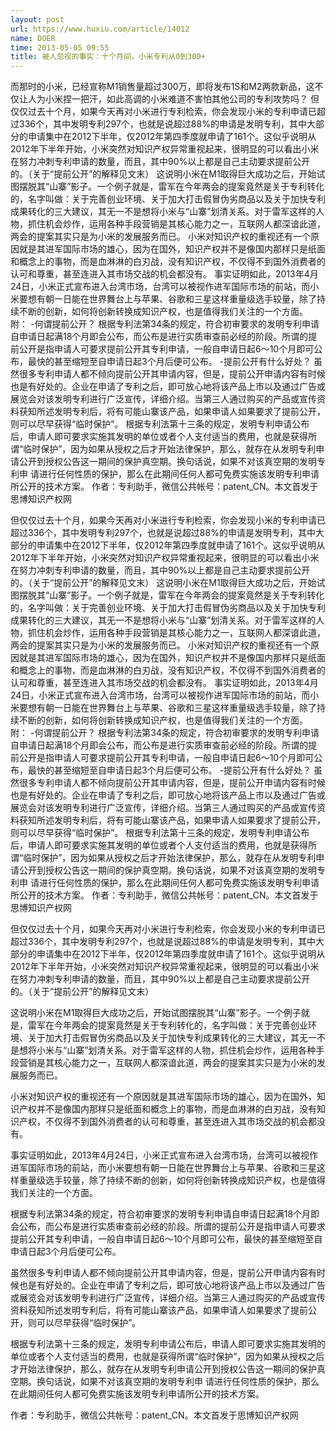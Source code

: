 ```yaml
---
layout: post
url: https://www.huxiu.com/article/14012
name: DOER
time: 2013-05-05 09:55
title: 被人忽视的事实：十个月间，小米专利从0到300+
---
```

而那时的小米，已经宣称M1销售量超过300万，即将发布1S和M2两款新品，这不仅让人为小米捏一把汗，如此高调的小米难道不害怕其他公司的专利攻势吗？ 但仅仅过去十个月，如果今天再对小米进行专利检索，你会发现小米的专利申请已超过336个，其中发明专利297个，也就是说超过88%的申请是发明专利，其中大部分的申请集中在2012下半年，仅2012年第四季度就申请了161个。这似乎说明从2012年下半年开始，小米突然对知识产权异常重视起来，很明显的可以看出小米在努力冲刺专利申请的数量，而且，其中90%以上都是自己主动要求提前公开的。（关于“提前公开”的解释见文末） 这说明小米在M1取得巨大成功之后，开始试图摆脱其“山寨”影子。一个例子就是，雷军在今年两会的提案竟然是关于专利转化的，名字叫做：关于完善创业环境、关于加大打击假冒伪劣商品以及关于加快专利成果转化的三大建议，其无一不是想将小米与“山寨”划清关系。对于雷军这样的人物，抓住机会炒作，运用各种手段营销是其核心能力之一，互联网人都深谙此道，两会的提案其实只是为小米的发展服务而已。 小米对知识产权的重视还有一个原因就是其进军国际市场的雄心，因为在国外，知识产权并不是像国内那样只是纸面和概念上的事物，而是血淋淋的白刃战，没有知识产权，不仅得不到国外消费者的认可和尊重，甚至连进入其市场交战的机会都没有。 事实证明如此，2013年4月24日，小米正式宣布进入台湾市场，台湾可以被视作进军国际市场的前站，而小米要想有朝一日能在世界舞台上与苹果、谷歌和三星这样重量级选手较量，除了持续不断的创新，如何将创新转换成知识产权，也是值得我们关注的一个方面。 附： -何谓提前公开？ 根据专利法第34条的规定，符合初审要求的发明专利申请自申请日起满18个月即会公布，而公布是进行实质审查前必经的阶段。所谓的提前公开是指申请人可要求提前公开其专利申请，一般自申请日起6～10个月即可公布，最快的甚至缩短至自申请日起3个月后便可公布。 -提前公开有什么好处？ 虽然很多专利申请人都不倾向提前公开其申请内容，但是，提前公开申请内容有时候也是有好处的。企业在申请了专利之后，即可放心地将该产品上市以及通过广告或展览会对该发明专利进行广泛宣传，详细介绍。当第三人通过购买的产品或宣传资料获知所述发明专利后，将有可能山寨该产品，如果申请人如果要求了提前公开，则可以尽早获得“临时保护”。 根据专利法第十三条的规定，发明专利申请公布后，申请人即可要求实施其发明的单位或者个人支付适当的费用，也就是获得所谓“临时保护”，因为如果从授权之后才开始法律保护，那么，就存在从发明专利申请公开到授权公告这一期间的保护真空期。换句话说，如果不对该真空期的发明专利申 请进行任何性质的保护，那么在此期间任何人都可免费实施该发明专利申请所公开的技术方案。 作者：专利助手，微信公共帐号：patent_CN。本文首发于思博知识产权网

但仅仅过去十个月，如果今天再对小米进行专利检索，你会发现小米的专利申请已超过336个，其中发明专利297个，也就是说超过88%的申请是发明专利，其中大部分的申请集中在2012下半年，仅2012年第四季度就申请了161个。这似乎说明从2012年下半年开始，小米突然对知识产权异常重视起来，很明显的可以看出小米在努力冲刺专利申请的数量，而且，其中90%以上都是自己主动要求提前公开的。（关于“提前公开”的解释见文末） 这说明小米在M1取得巨大成功之后，开始试图摆脱其“山寨”影子。一个例子就是，雷军在今年两会的提案竟然是关于专利转化的，名字叫做：关于完善创业环境、关于加大打击假冒伪劣商品以及关于加快专利成果转化的三大建议，其无一不是想将小米与“山寨”划清关系。对于雷军这样的人物，抓住机会炒作，运用各种手段营销是其核心能力之一，互联网人都深谙此道，两会的提案其实只是为小米的发展服务而已。 小米对知识产权的重视还有一个原因就是其进军国际市场的雄心，因为在国外，知识产权并不是像国内那样只是纸面和概念上的事物，而是血淋淋的白刃战，没有知识产权，不仅得不到国外消费者的认可和尊重，甚至连进入其市场交战的机会都没有。 事实证明如此，2013年4月24日，小米正式宣布进入台湾市场，台湾可以被视作进军国际市场的前站，而小米要想有朝一日能在世界舞台上与苹果、谷歌和三星这样重量级选手较量，除了持续不断的创新，如何将创新转换成知识产权，也是值得我们关注的一个方面。 附： -何谓提前公开？ 根据专利法第34条的规定，符合初审要求的发明专利申请自申请日起满18个月即会公布，而公布是进行实质审查前必经的阶段。所谓的提前公开是指申请人可要求提前公开其专利申请，一般自申请日起6～10个月即可公布，最快的甚至缩短至自申请日起3个月后便可公布。 -提前公开有什么好处？ 虽然很多专利申请人都不倾向提前公开其申请内容，但是，提前公开申请内容有时候也是有好处的。企业在申请了专利之后，即可放心地将该产品上市以及通过广告或展览会对该发明专利进行广泛宣传，详细介绍。当第三人通过购买的产品或宣传资料获知所述发明专利后，将有可能山寨该产品，如果申请人如果要求了提前公开，则可以尽早获得“临时保护”。 根据专利法第十三条的规定，发明专利申请公布后，申请人即可要求实施其发明的单位或者个人支付适当的费用，也就是获得所谓“临时保护”，因为如果从授权之后才开始法律保护，那么，就存在从发明专利申请公开到授权公告这一期间的保护真空期。换句话说，如果不对该真空期的发明专利申 请进行任何性质的保护，那么在此期间任何人都可免费实施该发明专利申请所公开的技术方案。 作者：专利助手，微信公共帐号：patent_CN。本文首发于思博知识产权网

但仅仅过去十个月，如果今天再对小米进行专利检索，你会发现小米的专利申请已超过336个，其中发明专利297个，也就是说超过88%的申请是发明专利，其中大部分的申请集中在2012下半年，仅2012年第四季度就申请了161个。这似乎说明从2012年下半年开始，小米突然对知识产权异常重视起来，很明显的可以看出小米在努力冲刺专利申请的数量，而且，其中90%以上都是自己主动要求提前公开的。（关于“提前公开”的解释见文末）

这说明小米在M1取得巨大成功之后，开始试图摆脱其“山寨”影子。一个例子就是，雷军在今年两会的提案竟然是关于专利转化的，名字叫做：关于完善创业环境、关于加大打击假冒伪劣商品以及关于加快专利成果转化的三大建议，其无一不是想将小米与“山寨”划清关系。对于雷军这样的人物，抓住机会炒作，运用各种手段营销是其核心能力之一，互联网人都深谙此道，两会的提案其实只是为小米的发展服务而已。

小米对知识产权的重视还有一个原因就是其进军国际市场的雄心，因为在国外，知识产权并不是像国内那样只是纸面和概念上的事物，而是血淋淋的白刃战，没有知识产权，不仅得不到国外消费者的认可和尊重，甚至连进入其市场交战的机会都没有。

事实证明如此，2013年4月24日，小米正式宣布进入台湾市场，台湾可以被视作进军国际市场的前站，而小米要想有朝一日能在世界舞台上与苹果、谷歌和三星这样重量级选手较量，除了持续不断的创新，如何将创新转换成知识产权，也是值得我们关注的一个方面。

根据专利法第34条的规定，符合初审要求的发明专利申请自申请日起满18个月即会公布，而公布是进行实质审查前必经的阶段。所谓的提前公开是指申请人可要求提前公开其专利申请，一般自申请日起6～10个月即可公布，最快的甚至缩短至自申请日起3个月后便可公布。

虽然很多专利申请人都不倾向提前公开其申请内容，但是，提前公开申请内容有时候也是有好处的。企业在申请了专利之后，即可放心地将该产品上市以及通过广告或展览会对该发明专利进行广泛宣传，详细介绍。当第三人通过购买的产品或宣传资料获知所述发明专利后，将有可能山寨该产品，如果申请人如果要求了提前公开，则可以尽早获得“临时保护”。

根据专利法第十三条的规定，发明专利申请公布后，申请人即可要求实施其发明的单位或者个人支付适当的费用，也就是获得所谓“临时保护”，因为如果从授权之后才开始法律保护，那么，就存在从发明专利申请公开到授权公告这一期间的保护真空期。换句话说，如果不对该真空期的发明专利申 请进行任何性质的保护，那么在此期间任何人都可免费实施该发明专利申请所公开的技术方案。

作者：专利助手，微信公共帐号：patent_CN。本文首发于思博知识产权网

